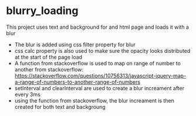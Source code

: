 # blurry_loading

This project uses text and background for and html page and loads it with a blur

- The blur is added using css filter property for blur
- css calc property is also used to make sure the opacity looks distributed at the start of the page load
- A function from stackoverflow is used to map on range of number to another from stackoverflow: https://stackoverflow.com/questions/10756313/javascript-jquery-map-a-range-of-numbers-to-another-range-of-numbers
- setInterval and clearInterval are used to create a blur increament after every 3ms
- using the function from stackoverflow, the blur increament is then created for both text and backgroung
